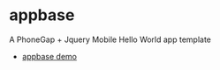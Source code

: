 # appbase

A PhoneGap + Jquery Mobile Hello World app template

* [appbase demo](https://kccnma.github.io/appbase/www/ "Appbase Demo")